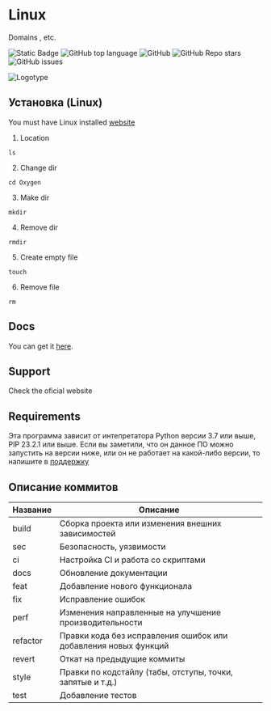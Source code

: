 # Linux
Domains , etc.<!-- описание репозитория -->


<!--Блок информации о репозитории в бейджах-->
![Static Badge](https://img.shields.io/badge/OkulusDev-Oxygen-Oxygen)
![GitHub top language](https://img.shields.io/github/languages/top/OkulusDev/Oxygen)
![GitHub](https://img.shields.io/github/license/OkulusDev/Oxygen)
![GitHub Repo stars](https://img.shields.io/github/stars/OkulusDev/Oxygen)
![GitHub issues](https://img.shields.io/github/issues/OkulusDev/Oxygen)

![Logotype](./docs/wall.jpg)

<!--Установка-->
## Установка (Linux)
You must have Linux installed [ website]([(https://ubuntu.com/)])

1. Location 

```ls```

2. Change dir

```cd Oxygen```

3. Make dir

```mkdir```

4. Remove dir

```rmdir```

5. Create empty file

```touch```

6. Remove file

```rm```

<!--Пользовательская документация-->
## Docs
You can get it [here]([./docs/ru/index.md](https://docs.kernel.org/)).

[Releases]: https://ubuntu.com/

<!--Поддержка-->
## Support
Check the oficial website

<!--зависимости-->
## Requirements
Эта программа зависит от интепретатора Python версии 3.7 или выше, PIP 23.2.1 или выше. Если вы заметили, что он данное ПО можно запустить на версии ниже, или он не работает на какой-либо версии, то напишите в [поддержку](https://github.com/OkulusDev/Oxygen#поддержка)

<!--описание коммитов-->
## Описание коммитов
| Название | Описание                                                        |
|----------|-----------------------------------------------------------------|
| build	   | Сборка проекта или изменения внешних зависимостей               |
| sec      | Безопасность, уязвимости                                        |
| ci       | Настройка CI и работа со скриптами                              |
| docs	   | Обновление документации                                         |
| feat	   | Добавление нового функционала                                   |
| fix	   | Исправление ошибок                                              |
| perf	   | Изменения направленные на улучшение производительности          |
| refactor | Правки кода без исправления ошибок или добавления новых функций |
| revert   | Откат на предыдущие коммиты                                     |
| style	   | Правки по кодстайлу (табы, отступы, точки, запятые и т.д.)      |
| test	   | Добавление тестов                                               |
